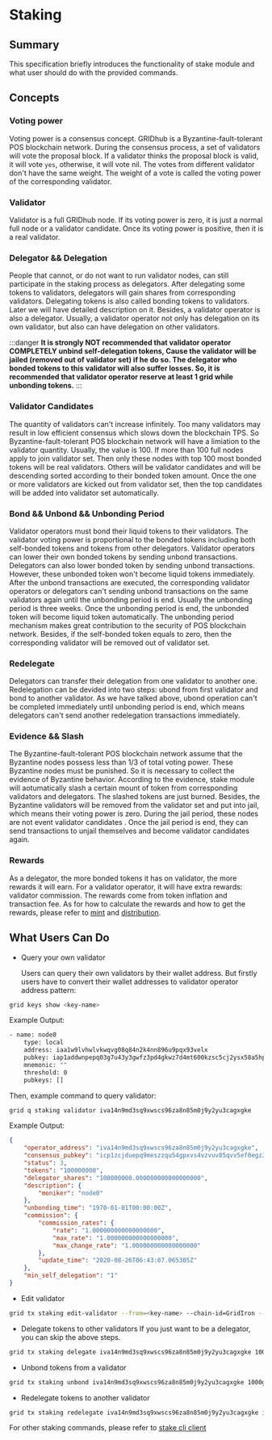 # Staking

## Summary

This specification briefly introduces the functionality of stake module and what user should do with the provided commands.

## Concepts

### Voting power

Voting power is a consensus concept. GRIDhub is a Byzantine-fault-tolerant POS blockchain network. During the consensus process, a set of validators will vote the proposal block. If a validator thinks the proposal block is valid, it will vote `yes`, otherwise, it will vote nil. The votes from different validator don't have the same weight. The weight of a vote is called the voting power of the corresponding validator.

### Validator

Validator is a full GRIDhub node. If its voting power is zero, it is just a normal full node or a validator candidate. Once its voting power is positive, then it is a real validator.

### Delegator && Delegation

People that cannot, or do not want to run validator nodes, can still participate in the staking process as delegators. After delegating some tokens to validators, delegators will gain shares from corresponding validators. Delegating tokens is also called bonding tokens to validators. Later we will have detailed description on it. Besides, a validator operator is also a delegator. Usually, a validator operator not only has delegation on its own validator, but also can have delegation on other validators.

:::danger
**It is strongly NOT recommended that validator operator COMPLETELY unbind self-delegation tokens, Cause the validator will be jailed (removed out of validator set) if he do so. The delegator who bonded tokens to this validator will also suffer losses.
So, it is recommended that validator operator reserve at least 1 grid while unbonding tokens.**
:::

### Validator Candidates

The quantity of validators can't increase infinitely. Too many validators may result in low efficient consensus which slows down the blockchain TPS. So Byzantine-fault-tolerant POS blockchain network will have a limiation to the validator quantity. Usually, the value is 100. If more than 100 full nodes apply to join validator set. Then only these nodes with top 100 most bonded tokens will be real validators. Others will be validator candidates and will be descending sorted according to their bonded token amount. Once the one or more validators are kicked out from validator set, then the top candidates will be added into validator set automatically.

### Bond && Unbond && Unbonding Period

Validator operators must bond their liquid tokens to their validators. The validator voting power is proportional to the bonded tokens including both self-bonded tokens and tokens from other delegators. Validator operators can lower their own bonded tokens by sending unbond transactions. Delegators can also lower bonded token by sending unbond transactions. However, these unbonded token won't become liquid tokens immediately. After the unbond transactions are executed, the corresponding validator operators or delegators can't sending unbond transactions on the same validators again until the unbonding period is end. Usually the unbonding period is three weeks. Once the unbonding period is end, the unbonded token will become liquid token automatically. The unbonding period mechanism makes great contribution to the security of POS blockchain network. Besides, if the self-bonded token equals to zero, then the corresponding validator will be removed out of validator set.

### Redelegate

Delegators can transfer their delegation from one validator to another one. Redelegation can be devided into two steps: ubond from first validator and bond to another validator. As we have talked above, ubond operation can't be completed immediately until unbonding period is end, which means delegators can't send another redelegation transactions immediately.

### Evidence && Slash

The Byzantine-fault-tolerant POS blockchain network assume that the Byzantine nodes possess less than 1/3 of total voting power. These Byzantine nodes must be punished. So it is necessary to collect the evidence of Byzantine behavior. According to the evidence, stake module will aotumatically slash a certain mount of token from corresponding validators and delegators. The slashed tokens are just burned. Besides, the Byzantine validators will be removed from the validator set and put into jail, which means their voting power is zero. During the jail period, these nodes are not event validator candidates . Once the jail period is end, they can send transactions to unjail themselves and become validator candidates again.

### Rewards

As a delegator, the more bonded tokens it has on validator, the more rewards it will earn. For a validator operator, it will have extra rewards: validator commission. The rewards come from token inflation and transaction fee. As for how to calculate the rewards and how to get the rewards, please refer to [mint](mint.md) and [distribution](distribution.md).

## What Users Can Do

- Query your own validator

  Users can query their own validators by their wallet address. But firstly users have to convert their wallet addresses to validator operator address pattern:

```bash
grid keys show <key-name>
```

Example Output:

```bash
- name: node0
    type: local
    address: iaa1w9lvhwlvkwqvg08q84n2k4nn896u9pqx93velx
    pubkey: iap1addwnpepq03g7u43y3gwfz3pd4gkwz7d4mt600kzsc5cj2ysx58a5hp84qyduxtw28r
    mnemonic: ""
    threshold: 0
    pubkeys: []
```

Then, example command to query validator:

```bash
grid q staking validator iva14n9md3sq9xwscs96za8n85m0j9y2yu3cagxgke
```

Example Output:

```json
{
    "operator_address": "iva14n9md3sq9xwscs96za8n85m0j9y2yu3cagxgke",
    "consensus_pubkey": "icp1zcjduepq9meszzqu54gpxvs4vzvuv85qvv5ef0egz3sde0ps4dvktcv77uds0kkhgf",
    "status": 3,
    "tokens": "100000000",
    "delegator_shares": "100000000.000000000000000000",
    "description": {
        "moniker": "node0"
    },
    "unbonding_time": "1970-01-01T00:00:00Z",
    "commission": {
        "commission_rates": {
            "rate": "1.000000000000000000",
            "max_rate": "1.000000000000000000",
            "max_change_rate": "1.000000000000000000"
        },
        "update_time": "2020-08-26T06:43:07.065305Z"
    },
    "min_self_delegation": "1"
}
```

- Edit validator

```bash
grid tx staking edit-validator --from=<key-name> --chain-id=GridIron --fees=0.3grid --commission-rate=0.15 --moniker=<new-name>
```

- Delegate tokens to other validators
If you just want to be a delegator, you can skip the above steps.

```bash
grid tx staking delegate iva14n9md3sq9xwscs96za8n85m0j9y2yu3cagxgke 1000grid --chain-id=GridIron --from=<key-name> --fees=0.3grid
```

- Unbond tokens from a validator

```bash
grid tx staking unbond iva14n9md3sq9xwscs96za8n85m0j9y2yu3cagxgke 1000grid --chain-id=GridIron --from=<key-name> --fees=0.3grid
```
  
- Redelegate tokens to another validator

```bash
grid tx staking redelegate iva14n9md3sq9xwscs96za8n85m0j9y2yu3cagxgke iva1l2rsakp388kuv9k8qzq6lrm9taddae7fpx59wm 100grid --from mykey --chain-id=GridIron --from=<key-name> --fees=0.3grid
```

For other staking commands, please refer to [stake cli client](../cli-client/staking.md)
